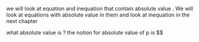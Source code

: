 we will  look at equation  and   inequation  that  contain absolute value .  We  will  look  at equations  with  absolute  value in them  and  look  at inequation in the next chapter 


what absolute value is  ?  the  notion  for absolute value of   p  is  $$